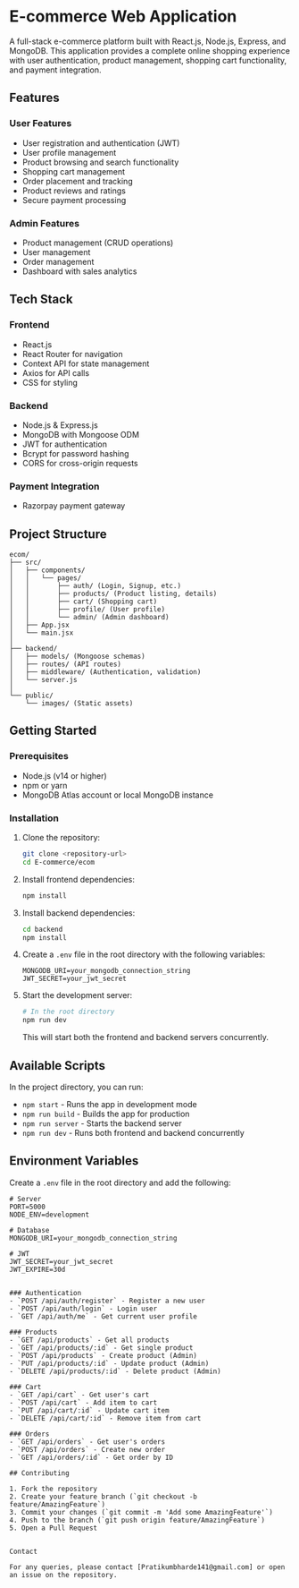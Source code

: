 # E-commerce Web Application

A full-stack e-commerce platform built with React.js, Node.js, Express, and MongoDB. This application provides a complete online shopping experience with user authentication, product management, shopping cart functionality, and payment integration.

## Features

### User Features
- User registration and authentication (JWT)
- User profile management
- Product browsing and search functionality
- Shopping cart management
- Order placement and tracking
- Product reviews and ratings
- Secure payment processing

### Admin Features
- Product management (CRUD operations)
- User management
- Order management
- Dashboard with sales analytics

## Tech Stack

### Frontend
- React.js
- React Router for navigation
- Context API for state management
- Axios for API calls
- CSS for styling

### Backend
- Node.js & Express.js
- MongoDB with Mongoose ODM
- JWT for authentication
- Bcrypt for password hashing
- CORS for cross-origin requests

### Payment Integration
- Razorpay payment gateway

## Project Structure

```
ecom/
├── src/
│   ├── components/
│   │   └── pages/
│   │       ├── auth/ (Login, Signup, etc.)
│   │       ├── products/ (Product listing, details)
│   │       ├── cart/ (Shopping cart)
│   │       ├── profile/ (User profile)
│   │       └── admin/ (Admin dashboard)
│   ├── App.jsx
│   └── main.jsx
│
├── backend/
│   ├── models/ (Mongoose schemas)
│   ├── routes/ (API routes)
│   ├── middleware/ (Authentication, validation)
│   └── server.js
│
└── public/
    └── images/ (Static assets)
```

## Getting Started

### Prerequisites
- Node.js (v14 or higher)
- npm or yarn
- MongoDB Atlas account or local MongoDB instance

### Installation

1. Clone the repository:
   ```bash
   git clone <repository-url>
   cd E-commerce/ecom
   ```

2. Install frontend dependencies:
   ```bash
   npm install
   ```

3. Install backend dependencies:
   ```bash
   cd backend
   npm install
   ```

4. Create a `.env` file in the root directory with the following variables:
   ```
   MONGODB_URI=your_mongodb_connection_string
   JWT_SECRET=your_jwt_secret
   ```

5. Start the development server:
   ```bash
   # In the root directory
   npm run dev
   ```
   This will start both the frontend and backend servers concurrently.

## Available Scripts

In the project directory, you can run:

- `npm start` - Runs the app in development mode
- `npm run build` - Builds the app for production
- `npm run server` - Starts the backend server
- `npm run dev` - Runs both frontend and backend concurrently

## Environment Variables

Create a `.env` file in the root directory and add the following:

```
# Server
PORT=5000
NODE_ENV=development

# Database
MONGODB_URI=your_mongodb_connection_string

# JWT
JWT_SECRET=your_jwt_secret
JWT_EXPIRE=30d


### Authentication
- `POST /api/auth/register` - Register a new user
- `POST /api/auth/login` - Login user
- `GET /api/auth/me` - Get current user profile

### Products
- `GET /api/products` - Get all products
- `GET /api/products/:id` - Get single product
- `POST /api/products` - Create product (Admin)
- `PUT /api/products/:id` - Update product (Admin)
- `DELETE /api/products/:id` - Delete product (Admin)

### Cart
- `GET /api/cart` - Get user's cart
- `POST /api/cart` - Add item to cart
- `PUT /api/cart/:id` - Update cart item
- `DELETE /api/cart/:id` - Remove item from cart

### Orders
- `GET /api/orders` - Get user's orders
- `POST /api/orders` - Create new order
- `GET /api/orders/:id` - Get order by ID

## Contributing

1. Fork the repository
2. Create your feature branch (`git checkout -b feature/AmazingFeature`)
3. Commit your changes (`git commit -m 'Add some AmazingFeature'`)
4. Push to the branch (`git push origin feature/AmazingFeature`)
5. Open a Pull Request


Contact

For any queries, please contact [Pratikumbharde141@gmail.com] or open an issue on the repository.

